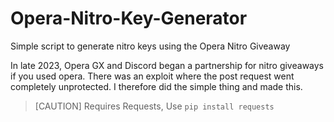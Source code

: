 # Opera-Nitro-Key-Generator
Simple script to generate nitro keys using the Opera Nitro Giveaway

In late 2023, Opera GX and Discord began a partnership for nitro giveaways if you used opera. There was an exploit where the post request went completely unprotected. I therefore did the simple thing and made this.

>[CAUTION]
>Requires Requests, Use `pip install requests`
